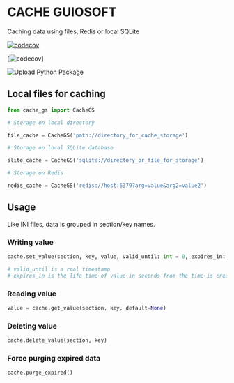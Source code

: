 # CACHE GUIOSOFT

Caching data using files, Redis or local SQLite


[![codecov](https://codecov.io/gh/guionardo/py-cache-guiosoft/branch/develop/graph/badge.svg)](https://codecov.io/gh/guionardo/py-cache-guiosoft)



[![codecov](https://codecov.io/gh/guionardo/py-cache-guiosoft/branch/develop/graphs/commits.svg)]

![Upload Python Package](https://github.com/guionardo/py-cache-guiosof/workflows/Upload%20Python%20Package/badge.svg)


## Local files for caching

``` python
from cache_gs import CacheGS

# Storage on local directory

file_cache = CacheGS('path://directory_for_cache_storage')

# Storage on local SQLite database

slite_cache = CacheGS('sqlite://directory_or_file_for_storage')

# Storage on Redis

redis_cache = CacheGS('redis://host:6379?arg=value&arg2=value2')

```

## Usage

Like INI files, data is grouped in section/key names.

### Writing value

``` python
cache.set_value(section, key, value, valid_until: int = 0, expires_in: int = 0)

# valid_until is a real timestamp 
# expires_in is the life time of value in seconds from the time is created
```

### Reading value

``` python
value = cache.get_value(section, key, default=None)
```

### Deleting value

``` python
cache.delete_value(section, key)
```

### Force purging expired data

``` python
cache.purge_expired()
```
